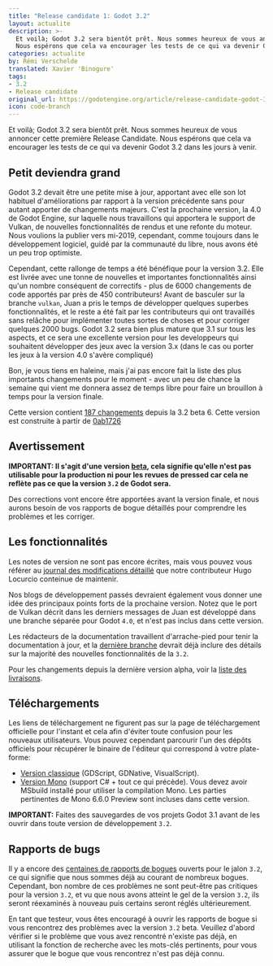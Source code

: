 ```yaml
---
title: "Release candidate 1: Godot 3.2"
layout: actualite
description: >-
  Et voilà; Godot 3.2 sera bientôt prêt. Nous sommes heureux de vous annoncer cette première Release Candidate. 
  Nous espérons que cela va encourager les tests de ce qui va devenir Godot 3.2 dans les jours à venir.
categories: actualite
by: Rémi Verschelde 
translated: Xavier 'Binogure'
tags:
- 3.2
- Release candidate
original_url: https://godotengine.org/article/release-candidate-godot-3-2-rc-1
icon: code-branch
---
```


Et voilà; Godot 3.2 sera bientôt prêt. Nous sommes heureux de vous annoncer cette première Release Candidate. 
Nous espérons que cela va encourager les tests de ce qui va devenir Godot 3.2 dans les jours à venir.

## Petit deviendra grand

Godot 3.2 devait être une petite mise à jour, apportant avec elle son lot habituel d'améliorations par rapport à la version précédente sans pour autant apporter de changements majeurs. C'est la prochaine version, la 4.0 de Godot Engine, sur laquelle nous travaillons qui apportera le support de Vulkan, de nouvelles fonctionnalités de rendus et une refonte du moteur. Nous voulions la publier vers mi-2019, cependant, comme toujours dans le développement logiciel, guidé par la communauté du libre, nous avons été un peu trop optimiste.

Cependant, cette rallonge de temps a été bénéfique pour la version 3.2. Elle est livrée avec une tonne de nouvelles et importantes fonctionnalités ainsi qu'un nombre conséquent de correctifs - plus de 6000 changements de code apportés par près de 450 contributeurs! Avant de basculer sur la branche `vulkan`, Juan a pris le temps de développer quelques superbes fonctionnalités, et le reste a été fait par les contributeurs qui ont travaillés sans relâche pour implémenter toutes sortes de choses et pour corriger quelques 2000 bugs. Godot 3.2 sera bien plus mature que 3.1 sur tous les aspects, et ce sera une excellente version pour les developpeurs qui souhaitent développer des jeux avec la version 3.x (dans le cas ou porter les jeux à la version 4.0 s'avère compliqué)

Bon, je vous tiens en haleine, mais j'ai pas encore fait la liste des plus importants changements pour le moment - avec un peu de chance la semaine qui vient me donnera assez de temps libre pour faire un brouillon à temps pour la version finale.

Cette version contient [187 changements](https://github.com/godotengine/godot/compare/0ab1726b43dbe81c96d208a41a582435b76fd058...ba7aca4199019529dec60555a5ff005f6692d281) depuis la 3.2 beta 6. Cette version est construite à partir de [0ab1726](https://github.com/godotengine/godot/commit/ba7aca4199019529dec60555a5ff005f6692d281)

## Avertissement
**IMPORTANT: Il s'agit d'une version [beta](https://en.wikipedia.org/wiki/Software_release_life_cycle#Beta), cela signifie qu'elle n'est pas utilisable pour la production ni pour les revues de pressed car cela ne reflète pas ce que la version `3.2` de Godot sera.**

Des corrections vont encore être apportées avant la version finale, et nous aurons besoin de vos rapports de bogue détaillés pour comprendre les problèmes et les corriger.

## Les fonctionnalités
Les notes de version ne sont pas encore écrites, mais vous pouvez vous référer au [journal des modifications détaillé](https://gist.github.com/Calinou/49aefe52ce8f67ffa3f743932123d14f) que notre contributeur Hugo Locurcio conteinue de maintenir.

Nos blogs de développement passés devraient également vous donner une idée des principaux points forts de la prochaine version. Notez que le port de Vulkan décrit dans les derniers messages de Juan est développé dans une branche séparée pour Godot `4.0`, et n'est pas inclus dans cette version.

Les rédacteurs de la documentation travaillent d'arrache-pied pour tenir la documentation à jour, et la [dernière branche](https://docs.godotengine.org/fr/latest/) devrait déjà inclure des détails sur la majorité des nouvelles fonctionnalités de la `3.2`.

Pour les changements depuis la dernière version alpha, voir la [liste des livraisons](https://github.com/godotengine/godot/compare/0ab1726b43dbe81c96d208a41a582435b76fd058...ba7aca4199019529dec60555a5ff005f6692d281).

## Téléchargements
Les liens de téléchargement ne figurent pas sur la page de téléchargement officielle pour l'instant et cela afin d'éviter toute confusion pour les nouveaux utilisateurs. Vous pouvez cependant parcourir l'un des dépôts officiels pour récupérer le binaire de l'éditeur qui correspond à votre plate-forme:

- [Version classique](https://downloads.tuxfamily.org/godotengine/3.2/rc1/) (GDScript, GDNative, VisualScript).
- [Version Mono](https://downloads.tuxfamily.org/godotengine/3.2/rc1/mono/) (support C# + tout ce qui précède). Vous devez avoir MSbuild installé pour utiliser la compilation Mono. Les parties pertinentes de Mono 6.6.0 Preview sont incluses dans cette version.

**IMPORTANT:** Faites des sauvegardes de vos projets Godot 3.1 avant de les ouvrir dans toute version de développement `3.2`.

## Rapports de bugs
Il y a encore des [centaines de rapports de bogues](https://github.com/godotengine/godot/issues?utf8=%E2%9C%93&q=is%3Aopen+is%3Aissue+milestone%3A3.2+label%3Abug+) ouverts pour le jalon `3.2`, ce qui signifie que nous sommes déjà au courant de nombreux bogues. Cependant, bon nombre de ces problèmes ne sont peut-être pas critiques pour la version `3.2`, et vu que nous avons atteint le gel de la version `3.2`, ils seront réexaminés à nouveau puis certains seront réglés ultérieurement.

En tant que testeur, vous êtes encouragé à ouvrir les rapports de bogue si vous rencontrez des problèmes avec la version `3.2` beta. Veuillez d'abord vérifier si le problème que vous avez rencontré n'existe pas déjà, en utilisant la fonction de recherche avec les mots-clés pertinents, pour vous assurer que le bogue que vous rencontrez n'est pas déjà connu.
